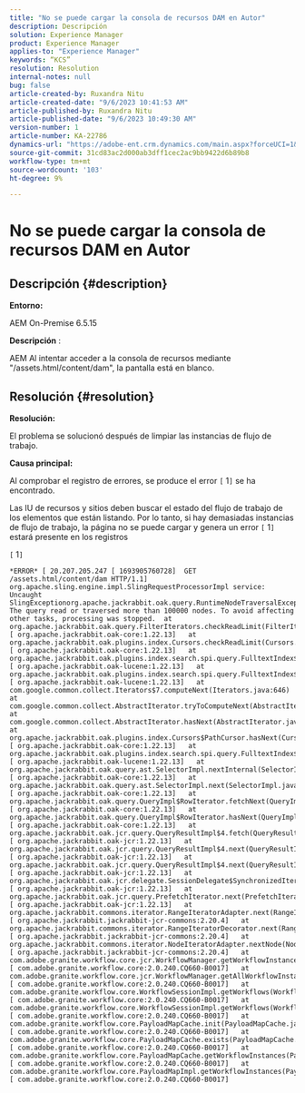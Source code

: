 ```yaml
---
title: "No se puede cargar la consola de recursos DAM en Autor"
description: Descripción
solution: Experience Manager
product: Experience Manager
applies-to: "Experience Manager"
keywords: “KCS”
resolution: Resolution
internal-notes: null
bug: false
article-created-by: Ruxandra Nitu
article-created-date: "9/6/2023 10:41:53 AM"
article-published-by: Ruxandra Nitu
article-published-date: "9/6/2023 10:49:30 AM"
version-number: 1
article-number: KA-22786
dynamics-url: "https://adobe-ent.crm.dynamics.com/main.aspx?forceUCI=1&pagetype=entityrecord&etn=knowledgearticle&id=9fa141f8-a14c-ee11-be6e-6045bd006ce9"
source-git-commit: 31cd83ac2d000ab3dff1cec2ac9bb9422d6b89b8
workflow-type: tm+mt
source-wordcount: '103'
ht-degree: 9%

---
```


# No se puede cargar la consola de recursos DAM en Autor

## Descripción {#description}


<b>Entorno:</b>

AEM On-Premise 6.5.15

<b>Descripción</b> :

AEM Al intentar acceder a la consola de recursos mediante &quot;/assets.html/content/dam&quot;, la pantalla está en blanco.


## Resolución {#resolution}


<b>Resolución:</b>

El problema se solucionó después de limpiar las instancias de flujo de trabajo.

<b>Causa principal:</b>

Al comprobar el registro de errores, se produce el error `[` 1`]`  se ha encontrado.

Las IU de recursos y sitios deben buscar el estado del flujo de trabajo de los elementos que están listando. Por lo tanto, si hay demasiadas instancias de flujo de trabajo, la página no se puede cargar y genera un error `[` 1`]`  estará presente en los registros





`[` 1`]`




```
*ERROR* [ 20.207.205.247 [ 1693905760728]  GET /assets.html/content/dam HTTP/1.1]  org.apache.sling.engine.impl.SlingRequestProcessorImpl service: Uncaught SlingExceptionorg.apache.jackrabbit.oak.query.RuntimeNodeTraversalException: The query read or traversed more than 100000 nodes. To avoid affecting other tasks, processing was stopped.  at org.apache.jackrabbit.oak.query.FilterIterators.checkReadLimit(FilterIterators.java:70) [ org.apache.jackrabbit.oak-core:1.22.13]   at org.apache.jackrabbit.oak.plugins.index.Cursors.checkReadLimit(Cursors.java:67) [ org.apache.jackrabbit.oak-core:1.22.13]   at org.apache.jackrabbit.oak.plugins.index.search.spi.query.FulltextIndex$FulltextPathCursor$1.next(FulltextIndex.java:411) [ org.apache.jackrabbit.oak-lucene:1.22.13]   at org.apache.jackrabbit.oak.plugins.index.search.spi.query.FulltextIndex$FulltextPathCursor$1.next(FulltextIndex.java:392) [ org.apache.jackrabbit.oak-lucene:1.22.13]   at com.google.common.collect.Iterators$7.computeNext(Iterators.java:646)  at com.google.common.collect.AbstractIterator.tryToComputeNext(AbstractIterator.java:143)  at com.google.common.collect.AbstractIterator.hasNext(AbstractIterator.java:138)  at org.apache.jackrabbit.oak.plugins.index.Cursors$PathCursor.hasNext(Cursors.java:216) [ org.apache.jackrabbit.oak-core:1.22.13]   at org.apache.jackrabbit.oak.plugins.index.search.spi.query.FulltextIndex$FulltextPathCursor.hasNext(FulltextIndex.java:432) [ org.apache.jackrabbit.oak-lucene:1.22.13]   at org.apache.jackrabbit.oak.query.ast.SelectorImpl.nextInternal(SelectorImpl.java:515) [ org.apache.jackrabbit.oak-core:1.22.13]   at org.apache.jackrabbit.oak.query.ast.SelectorImpl.next(SelectorImpl.java:508) [ org.apache.jackrabbit.oak-core:1.22.13]   at org.apache.jackrabbit.oak.query.QueryImpl$RowIterator.fetchNext(QueryImpl.java:876) [ org.apache.jackrabbit.oak-core:1.22.13]   at org.apache.jackrabbit.oak.query.QueryImpl$RowIterator.hasNext(QueryImpl.java:903) [ org.apache.jackrabbit.oak-core:1.22.13]   at org.apache.jackrabbit.oak.jcr.query.QueryResultImpl$4.fetch(QueryResultImpl.java:186) [ org.apache.jackrabbit.oak-jcr:1.22.13]   at org.apache.jackrabbit.oak.jcr.query.QueryResultImpl$4.next(QueryResultImpl.java:212) [ org.apache.jackrabbit.oak-jcr:1.22.13]   at org.apache.jackrabbit.oak.jcr.query.QueryResultImpl$4.next(QueryResultImpl.java:175) [ org.apache.jackrabbit.oak-jcr:1.22.13]   at org.apache.jackrabbit.oak.jcr.delegate.SessionDelegate$SynchronizedIterator.next(SessionDelegate.java:702) [ org.apache.jackrabbit.oak-jcr:1.22.13]   at org.apache.jackrabbit.oak.jcr.query.PrefetchIterator.next(PrefetchIterator.java:88) [ org.apache.jackrabbit.oak-jcr:1.22.13]   at org.apache.jackrabbit.commons.iterator.RangeIteratorAdapter.next(RangeIteratorAdapter.java:152) [ org.apache.jackrabbit.jackrabbit-jcr-commons:2.20.4]   at org.apache.jackrabbit.commons.iterator.RangeIteratorDecorator.next(RangeIteratorDecorator.java:92) [ org.apache.jackrabbit.jackrabbit-jcr-commons:2.20.4]   at org.apache.jackrabbit.commons.iterator.NodeIteratorAdapter.nextNode(NodeIteratorAdapter.java:80) [ org.apache.jackrabbit.jackrabbit-jcr-commons:2.20.4]   at com.adobe.granite.workflow.core.jcr.WorkflowManager.getWorkflowInstances(WorkflowManager.java:1062) [ com.adobe.granite.workflow.core:2.0.240.CQ660-B0017]   at com.adobe.granite.workflow.core.jcr.WorkflowManager.getAllWorkflowInstances(WorkflowManager.java:237) [ com.adobe.granite.workflow.core:2.0.240.CQ660-B0017]   at com.adobe.granite.workflow.core.WorkflowSessionImpl.getWorkflows(WorkflowSessionImpl.java:636) [ com.adobe.granite.workflow.core:2.0.240.CQ660-B0017]   at com.adobe.granite.workflow.core.WorkflowSessionImpl.getWorkflows(WorkflowSessionImpl.java:627) [ com.adobe.granite.workflow.core:2.0.240.CQ660-B0017]   at com.adobe.granite.workflow.core.PayloadMapCache.init(PayloadMapCache.java:657) [ com.adobe.granite.workflow.core:2.0.240.CQ660-B0017]   at com.adobe.granite.workflow.core.PayloadMapCache.exists(PayloadMapCache.java:560) [ com.adobe.granite.workflow.core:2.0.240.CQ660-B0017]   at com.adobe.granite.workflow.core.PayloadMapCache.getWorkflowInstances(PayloadMapCache.java:199) [ com.adobe.granite.workflow.core:2.0.240.CQ660-B0017]   at com.adobe.granite.workflow.core.PayloadMapImpl.getWorkflowInstances(PayloadMapImpl.java:64) [ com.adobe.granite.workflow.core:2.0.240.CQ660-B0017]
```

